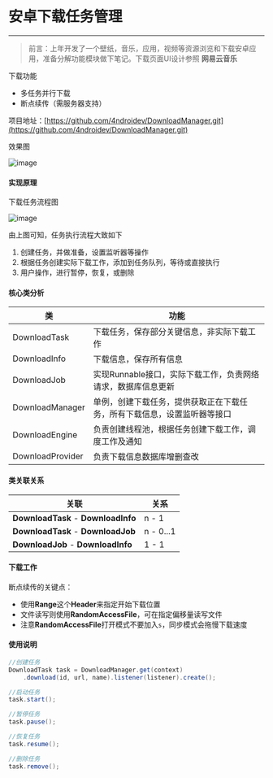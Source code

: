 # 安卓下载任务管理
---

> 前言：上年开发了一个壁纸，音乐，应用，视频等资源浏览和下载安卓应用，准备分解功能模块做下笔记。下载页面UI设计参照 **网易云音乐**

下载功能

* 多任务并行下载
* 断点续传（需服务器支持）

项目地址：[https://github.com/4ndroidev/DownloadManager.git](https://github.com/4ndroidev/DownloadManager.git)

<!-- more -->

效果图

![image](https://4ndroidev.github.io/images/android-download-manager/download-screenshot.jpg)

#### 实现原理

下载任务流程图

![image](https://4ndroidev.github.io/images/android-download-manager/download-task-flow.png)

由上图可知，任务执行流程大致如下

1. 创建任务，并做准备，设置监听器等操作
2. 根据任务创建实际下载工作，添加到任务队列，等待或直接执行
3. 用户操作，进行暂停，恢复，或删除

#### 核心类分析

|类|功能|
|---|---|
|DownloadTask|下载任务，保存部分关键信息，非实际下载工作|
|DownloadInfo|下载信息，保存所有信息|
|DownloadJob|实现Runnable接口，实际下载工作，负责网络请求，数据库信息更新|
|DownloadManager|单例，创建下载任务，提供获取正在下载任务，所有下载信息，设置监听器等接口|
|DownloadEngine|负责创建线程池，根据任务创建下载工作，调度工作及通知|
|DownloadProvider|负责下载信息数据库增删查改|

#### 类关联关系

|关联|关系|
|---|---|
| **DownloadTask** - **DownloadInfo** | n - 1 |
| **DownloadTask** - **DownloadJob** | n - 0...1 |
| **DownloadJob** - **DownloadInfo** | 1 - 1 |

#### 下载工作

断点续传的关键点：

- 使用**Range**这个**Header**来指定开始下载位置
- 文件读写则使用**RandomAccessFile**，可在指定偏移量读写文件
- 注意**RandomAccessFile**打开模式不要加入`s`，同步模式会拖慢下载速度


#### 使用说明

```java
//创建任务
DownloadTask task = DownloadManager.get(context)
	.download(id, url, name).listener(listener).create();

//启动任务
task.start();

//暂停任务
task.pause();

//恢复任务
task.resume();

//删除任务
task.remove();
```